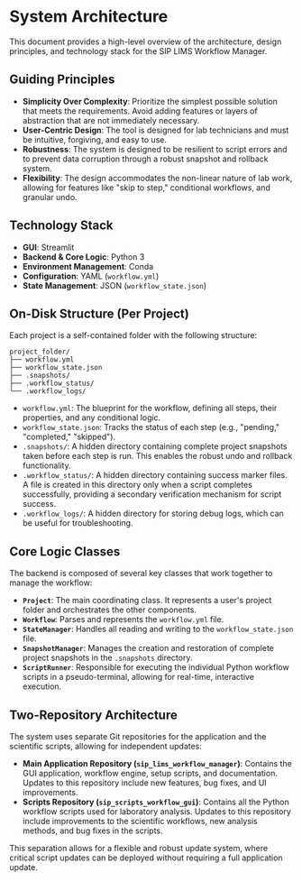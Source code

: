 # System Architecture

This document provides a high-level overview of the architecture, design principles, and technology stack for the SIP LIMS Workflow Manager.

## Guiding Principles

-   **Simplicity Over Complexity**: Prioritize the simplest possible solution that meets the requirements. Avoid adding features or layers of abstraction that are not immediately necessary.
-   **User-Centric Design**: The tool is designed for lab technicians and must be intuitive, forgiving, and easy to use.
-   **Robustness**: The system is designed to be resilient to script errors and to prevent data corruption through a robust snapshot and rollback system.
-   **Flexibility**: The design accommodates the non-linear nature of lab work, allowing for features like "skip to step," conditional workflows, and granular undo.

## Technology Stack

-   **GUI**: Streamlit
-   **Backend & Core Logic**: Python 3
-   **Environment Management**: Conda
-   **Configuration**: YAML (`workflow.yml`)
-   **State Management**: JSON (`workflow_state.json`)

## On-Disk Structure (Per Project)

Each project is a self-contained folder with the following structure:

```
project_folder/
├── workflow.yml
├── workflow_state.json
├── .snapshots/
├── .workflow_status/
└── .workflow_logs/
```

-   `workflow.yml`: The blueprint for the workflow, defining all steps, their properties, and any conditional logic.
-   `workflow_state.json`: Tracks the status of each step (e.g., "pending," "completed," "skipped").
-   `.snapshots/`: A hidden directory containing complete project snapshots taken before each step is run. This enables the robust undo and rollback functionality.
-   `.workflow_status/`: A hidden directory containing success marker files. A file is created in this directory only when a script completes successfully, providing a secondary verification mechanism for script success.
-   `.workflow_logs/`: A hidden directory for storing debug logs, which can be useful for troubleshooting.

## Core Logic Classes

The backend is composed of several key classes that work together to manage the workflow:

-   **`Project`**: The main coordinating class. It represents a user's project folder and orchestrates the other components.
-   **`Workflow`**: Parses and represents the `workflow.yml` file.
-   **`StateManager`**: Handles all reading and writing to the `workflow_state.json` file.
-   **`SnapshotManager`**: Manages the creation and restoration of complete project snapshots in the `.snapshots` directory.
-   **`ScriptRunner`**: Responsible for executing the individual Python workflow scripts in a pseudo-terminal, allowing for real-time, interactive execution.

## Two-Repository Architecture

The system uses separate Git repositories for the application and the scientific scripts, allowing for independent updates:

-   **Main Application Repository (`sip_lims_workflow_manager`)**: Contains the GUI application, workflow engine, setup scripts, and documentation. Updates to this repository include new features, bug fixes, and UI improvements.
-   **Scripts Repository (`sip_scripts_workflow_gui`)**: Contains all the Python workflow scripts used for laboratory analysis. Updates to this repository include improvements to the scientific workflows, new analysis methods, and bug fixes in the scripts.

This separation allows for a flexible and robust update system, where critical script updates can be deployed without requiring a full application update.
